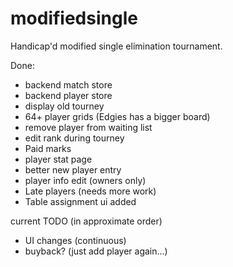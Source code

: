 modifiedsingle
==============

Handicap'd modified single elimination tournament.

Done:
* backend match store
* backend player store 
* display old tourney
* 64+ player grids (Edgies has a bigger board)
* remove player from waiting list
* edit rank during tourney
* Paid marks
* player stat page
* better new player entry
* player info edit (owners only)
* Late players (needs more work)
* Table assignment ui added


current TODO (in approximate order)
* UI changes (continuous)
* buyback? (just add player again...)
